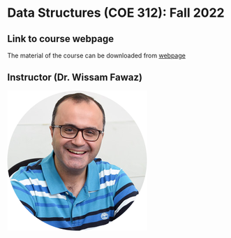 # Data Structures (COE 312): Fall 2022

## Link to course webpage

The material of the course can be downloaded from [webpage](https://wissamfawaz.com/Games/SnakeGame/index.html)

## Instructor (Dr. Wissam Fawaz)

[![Instructor Photo](img/wissam-fawaz.png)](https://wissamfawaz.com/)
